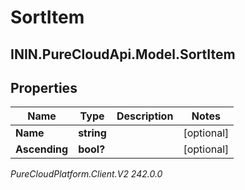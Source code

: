 # SortItem

## ININ.PureCloudApi.Model.SortItem

## Properties

|Name | Type | Description | Notes|
|------------ | ------------- | ------------- | -------------|
| **Name** | **string** |  | [optional] |
| **Ascending** | **bool?** |  | [optional] |



_PureCloudPlatform.Client.V2 242.0.0_
